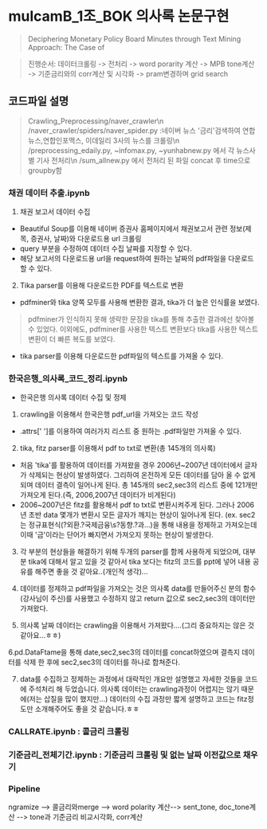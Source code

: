 # mulcamB_1조_BOK 의사록 논문구현
> Deciphering Monetary Policy Board Minutes through Text Mining Approach: The Case of 

> 진행순서:
> 데이터크롤링 -> 전처리 -> word porarity 계산 -> MPB tone계산 -> 기준금리와의 corr계산 및 시각화 -> pram변경하며 grid search


## 코드파일 설명
> Crawling_Preprocessing/naver_crawler\n
> /naver_crawler/spiders/naver_spider.py :네이버 뉴스 '금리'검색하여 연합뉴스,연합인포맥스, 이데일리 3사의 뉴스를 크롤링\n
> /preprocessing_edaily.py, ~infomax.py, ~yunhabnew.py 에서 각 뉴스사별 기사 전처리\n
> /sum_allnew.py 에서 전처리 된 파일 concat 후 time으로 groupby함



### 채권 데이터 추출.ipynb 
 1. 채권 보고서 데이터 수집
 - Beautiful Soup를 이용해 네이버 증권사 홈페이지에서 채권보고서 관련 정보(제목, 증권사, 날짜)와 다운로드용 url 크롤링
 - query 부분을 수정하여 데이터 수집 날짜를 지정할 수 있다.
 - 해당 보고서의 다운로드용 url을 request하여 원하는 날짜의 pdf파일을 다운로드할 수 있다.

 2. Tika parser를 이용해 다운로드한 PDF를 텍스트로 변환
 - pdfminer와 tika 양쪽 모두를 사용해 변환한 결과, tika가 더 높은 인식률을 보였다.
  > pdfminer가 인식하지 못해 생략한 문장을 tika를 통해 추출한 결과에선 찾아볼 수 있었다.
  > 이외에도, pdfminer를 사용한 텍스트 변환보다 tika를 사용한 텍스트 변환이 더 빠른 복도를 보였다.
 - tika parser를 이용해 다운로드한 pdf파일의 텍스트를 가져올 수 있다.


### 한국은행_의사록_코드_정리.ipynb
- 한국은행 의사록 데이터 수집 및 정제
1. crawling을 이용해서 한국은행 pdf_url을 가져오는 코드 작성
- .attrs[' ']를 이용하여 여러가지 리스트 중 원하는 .pdf파일만 가져올 수 있다.

2. tika, fitz parser를 이용해서 pdf to txt로 변환(총 145개의 의사록)
- 처음 'tika'를 활용하여 데이터를 가져왔을 경우 2006년~2007년 데이터에서 글자가 삭제되는 현상이 발생하였다. 그리하여 온전하게 모든 데이터를 담아 올 수 없게 되며 데이터 결측이 일어나게 된다.
총 145개의 sec2,sec3의 리스트 중에 121개만 가져오게 된다.(즉, 2006,2007년 데이터가 비게된다)
- 2006~2007년은 fitz를 활용해서 pdf to txt로 변환시켜주게 된다. 그러나 2006년 초반 data 몇개가 변환시
모든 글자가 깨지는 현상이 일어나게 된다. (ex. sec2는 정규표현식(?외환.?국제금융\s?동향.?과...)을 통해 내용을 정제하고 가져오는데 이때 '금'이라는 단어가 빠지면서 가져오지 못하는 현상이 발생한다. 

3. 각 부분의 현상들을 해결하기 위해 두개의 parser를 함께 사용하게 되었으며, 대부분 tika에 대해서 알고 있을 것 같아서 tika 보다는 fitz의 코드를 ppt에 넣어 내용 공유를 해주면 좋을 것 같아요..(개인적 생각)...

4. 데이터를 정제하고 pdf파일을 가져오는 것은 의사록 data를 만들어주신 분의 함수(강사님이 주신)를 사용했고 수정하지 않고 return 값으로 sec2,sec3의 데이터만 가져왔다.

5. 의사록 날짜 데이터는 crawling을 이용해서 가져왔다....(그리 중요하지는 않은 것 같아요...ㅎㅎ) 

6.pd.DataFtame을 통해 date,sec2,sec3의 데이터를 concat하였으며 결측지 데이터를 삭제 한 후에 sec2,sec3의 데이터를 하나로 합쳐준다.

7. data를 수집하고 정제하는 과정에서 대락적인 개요만 설명했고 자세한 것들을 코드에 주석처리 해 두었습니다. 의사록 데이터는 crawling과정이 어렵지는 않기 때문에(저는 삽질을 많이 했지만...) 데이터의 수집 과정만 짧게 설명하고 코드는 fitz정도만 소개해주어도 좋을 것 같습니다.ㅎㅎ



### CALLRATE.ipynb : 콜금리 크롤링

### 기준금리_전체기간.ipynb : 기준금리 크롤링 및 없는 날짜 이전값으로 채우기


### Pipeline 

ngramize --> 콜금리와merge --> word polarity 계산--> sent_tone, doc_tone계산 --> tone과 기준금리 비교시각화, corr계산


